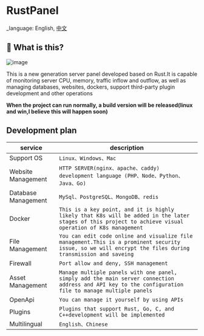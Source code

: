 <!--
 * @Descripttion: 
 * @version: 
 * @Author: Wynters
 * @Date: 2024-05-07 21:19:37
 * @LastEditTime: 2024-05-21 17:01:23
 * @FilePath: \RustPanel\README.md
-->
# RustPanel

_language: English, [中文](README.cn-zh.md)

## 🤔 What is this?
![image](https://github.com/WyntersN/RustPanel/assets/27792650/08d1eae1-8161-4e13-a89c-b98bc147fd13)

This is a new generation server panel developed based on Rust.It is capable of monitoring server CPU, memory, traffic inflow and outflow, as well as managing databases, websites, dockers, support third-party plugin development and other operations

**When the project can run normally, a build version will be released(linux and win,I believe this will happen soon)**

## Development plan
|service |description|
|----------------|--------------------------------|
|Support OS|`Linux、Windows、Mac`
|Website Management|`HTTP SERVER(nginx、apache、caddy) development language (PHP、Node、Python、Java、Go)`
|Database Management|`MySql、PostgreSQL、MongoDB、redis`
|Docker|`This is a key point, and it is highly likely that K8s will be added in the later stages of this project to achieve visual operation of K8s management`|
|File Management|`You can edit code online and visualize file management.This is a prominent security issue, so we will encrypt the files during transmission and saveing`
|Firewall|`Port allow and deny, SSH management`
|Asset Management|`Manage multiple panels with one panel, simply add the main server connection address and API key to the configuration file to manage multiple panels`
|OpenApi|`You can manage it yourself by using APIs`
|Plugins|`Plugins that support Rust, Go, C, and C++development will be implemented`
|Multilingual|`English、Chinese`
